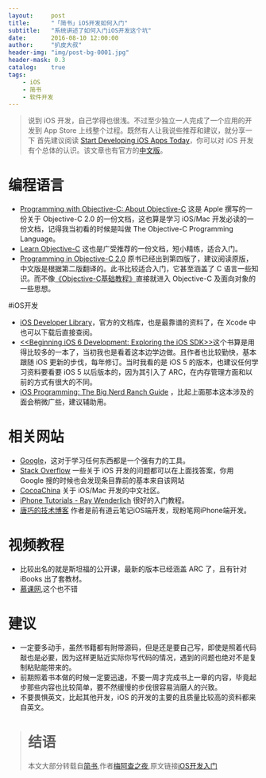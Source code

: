 ```yaml
---
layout:     post
title:      "「简书」iOS开发如何入门"
subtitle:   "系统讲述了如何入门iOS开发这个坑"
date:       2016-08-10 12:00:00
author:     "扒皮大叔"
header-img: "img/post-bg-0001.jpg"
header-mask: 0.3
catalog:    true
tags:
    - iOS
    - 简书
    - 软件开发
---
```


> 说到 iOS 开发，自己学得也很浅。不过至少独立一人完成了一个应用的开发到 App Store 上线整个过程。既然有人让我说些推荐和建议，就分享一下
> 首先建议阅读 [Start Developing iOS Apps Today](https://developer.apple.com/library/ios/#referencelibrary/GettingStarted/RoadMapiOS/index.html)，你可以对 iOS 开发有个总体的认识。该文章也有官方的[中文版](https://developer.apple.com/library/ios/#referencelibrary/GettingStarted/RoadMapiOSCh/index.html#//apple_ref/doc/uid/TP40012668)。

# 编程语言
+ [Programming with Objective-C: About Objective-C](http://developer.apple.com/library/ios/#documentation/cocoa/conceptual/ProgrammingWithObjectiveC/Introduction/Introduction.html) 这是 Apple 撰写的一份关于 Objective-C 2.0 的一份文档，这也算是学习 iOS/Mac 开发必读的一份文档，记得我当初看的时候是叫做 The Objective-C Programming Language。
+ [Learn Objective-C](http://cocoadevcentral.com/d/learn_objectivec/) 这也是广受推荐的一份文档，短小精练，适合入门。
+ [Programming in Objective-C 2.0](http://www.amazon.com/Programming-Objective-C-Edition-Developers-Library/dp/0321811909) 原书已经出到第四版了，建议阅读原版，中文版是根据第二版翻译的。此书比较适合入门，它甚至涵盖了 C 语言一些知识。而不像[《Objective-C基础教程》](http://book.douban.com/subject/3864073/)直接就进入 Objective-C 及面向对象的一些思想。

#iOS开发
+ [iOS Developer Library](https://developer.apple.com/library/ios/navigation/)，官方的文档库，也是最靠谱的资料了，在 Xcode 中也可以下载后直接查阅。
+ [<<Beginning iOS 6 Development: Exploring the iOS SDK>>](http://www.amazon.com/Beginning-iOS-Development-Exploring-SDK/dp/1430245123)这个书算是用得比较多的一本了，当初我也是看着这本边学边做。且作者也比较勤快，基本跟随 iOS 更新的步伐，每年修订。当时我看的是 iOS 5 的版本，也建议任何学习资料要看要 iOS 5 以后版本的，因为其引入了 ARC，在内存管理方面和以前的方式有很大的不同。
+ [iOS Programming: The Big Nerd Ranch Guide](http://www.amazon.com/iOS-Programming-Ranch-Guide-Guides/dp/0321821521) ，比起上面那本这本涉及的面会稍微广些，建议辅助用。

# 相关网站
+ [Google](http://google.com/)，这对于学习任何东西都是一个强有力的工具。
+ [Stack Overflow](http://stackoverflow.com/) 一些关于 iOS 开发的问题都可以在上面找答案，你用 Google 搜的时候也会发现条目靠前的基本来自该网站
+ [CocoaChina](http://cocoachina.com/) 关于 iOS/Mac 开发的中文社区。
+ [iPhone Tutorials - Ray Wenderlich](http://www.raywenderlich.com/tutorials) 很好的入门教程。
+ [唐巧的技术博客](http://blog.devtang.com/) 作者是前有道云笔记iOS端开发，现粉笔网iPhone端开发。

# 视频教程
+ 比较出名的就是斯坦福的公开课，最新的版本已经涵盖 ARC 了，且有针对 iBooks 出了套教材。
+ [慕课网](http://www.imooc.com),这个也不错

# 建议
+ 一定要多动手，虽然书籍都有附带源码，但是还是要自己写，即使是照着代码敲也是必要，因为这样更贴近实际你写代码的情况，遇到的问题也绝对不是复制粘贴能带来的。
+ 前期照着书本做的时候一定要迅速，不要一周才完成书上一章的内容，毕竟起步那些内容也比较简单，要不然缓慢的步伐很容易消磨人的兴致。
+ 不要畏惧英文，比起其他开发，iOS 的开发的主要的且质量比较高的资料都来自英文。

> # 结语
> 本文大部分转载自[简书](http://www.jianshu.com),作者[梅阿查之夜](http://www.jianshu.com/u/PZYavq),原文链接[iOS开发入门](http://www.jianshu.com/p/KSuDqb)


